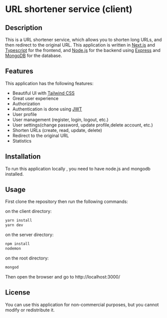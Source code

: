 # URL shortener service (client)

## Description

This is a URL shortener service, which allows you to shorten long URLs,
and then redirect to the original URL.
This application is written in [Next.js](https://nextjs.org/) and [Typescript](https://www.typescriptlang.org/) for the frontend, and [Node.js](https://nodejs.org/) for the backend using [Express](https://expressjs.com/) and [MongoDB](https://www.mongodb.com/)
for the database.

## Features

This application has the following features:

- Beautiful UI with [Tailwind CSS](https://tailwindcss.com/)
- Great user experience
- Authorization
- Authentication is done using [JWT](https://jwt.io/)
- User profile
- User management (register, login, logout, etc.)
- User settings(change password, update profile,delete account, etc.)
- Shorten URLs (create, read, update, delete)
- Redirect to the original URL
- Statistics

## Installation

To run this application locally , you need to have node.js and mongodb installed.

## Usage

First clone the repository then run the following commands:

on the client directory:

```bash
yarn install
yarn dev
```

on the server directory:

```bash
npm install
nodemon
```

on the root directory:

```bash
mongod
```

Then open the browser and go to http://localhost:3000/

## License

You can use this application for non-commercial purposes, but you cannot modify or redistribute it.

